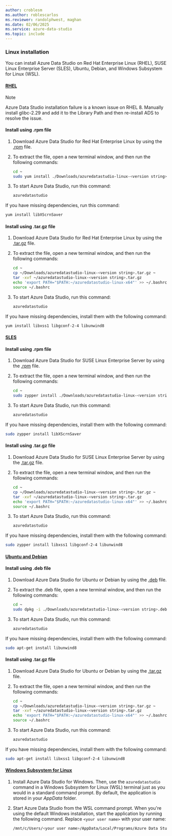 ```yaml
---
author: croblesm
ms.author: roblescarlos
ms.reviewer: randolphwest, maghan
ms.date: 02/06/2025
ms.service: azure-data-studio
ms.topic: include
---
```


### Linux installation

You can install Azure Data Studio on Red Hat Enterprise Linux (RHEL), SUSE Linux Enterprise Server (SLES), Ubuntu, Debian, and Windows Subsystem for Linux (WSL).

#### [RHEL](#tab/redhat-install)

> [!NOTE]
>  Azure Data Studio installation failure is a known issue on RHEL 8. Manually install glibc-2.29 and add it to the Library Path and then re-install ADS to resolve the issue.

#### Install using .rpm file

1. Download Azure Data Studio for Red Hat Enterprise Linux by using the [.rpm](https://azuredatastudio-update.azurewebsites.net/latest/linux-rpm-x64/stable) file.

1. To extract the file, open a new terminal window, and then run the following commands:

   ```bash
   cd ~
   sudo yum install ./Downloads/azuredatastudio-linux-<version string>.rpm
   ```

1. To start Azure Data Studio, run this command:

   ```bash
   azuredatastudio
   ```

If you have missing dependencies, run this command:

```bash
yum install libXScrnSaver
```

#### Install using .tar.gz file

1. Download Azure Data Studio for Red Hat Enterprise Linux by using the [.tar.gz](https://azuredatastudio-update.azurewebsites.net/latest/linux-x64/stable) file.

1. To extract the file, open a new terminal window, and then run the following commands:

   ```bash
   cd ~
   cp ~/Downloads/azuredatastudio-linux-<version string>.tar.gz ~
   tar -xvf ~/azuredatastudio-linux-<version string>.tar.gz
   echo 'export PATH="$PATH:~/azuredatastudio-linux-x64"' >> ~/.bashrc
   source ~/.bashrc
   ```

1. To start Azure Data Studio, run this command:

   ```bash
   azuredatastudio
   ```

If you have missing dependencies, install them with the following command:

```bash
yum install libxss1 libgconf-2-4 libunwind8
```

#### [SLES](#tab/suse-install)

#### Install using .rpm file

1. Download Azure Data Studio for SUSE Linux Enterprise Server by using the [.rpm](https://azuredatastudio-update.azurewebsites.net/latest/linux-rpm-x64/stable) file.

1. To extract the file, open a new terminal window, and then run the following commands:

   ```bash
   cd ~
   sudo zypper install ./Downloads/azuredatastudio-linux-<version string>.rpm
   ```

1. To start Azure Data Studio, run this command:

   ```bash
   azuredatastudio
   ```

If you have missing dependencies, install them with the following command:

```bash
sudo zypper install libXScrnSaver
```

#### Install using .tar.gz file

1. Download Azure Data Studio for SUSE Linux Enterprise Server by using the [.tar.gz](https://azuredatastudio-update.azurewebsites.net/latest/linux-x64/stable) file.

1. To extract the file, open a new terminal window, and then run the following commands:

   ```bash
   cd ~
   cp ~/Downloads/azuredatastudio-linux-<version string>.tar.gz ~
   tar -xvf ~/azuredatastudio-linux-<version string>.tar.gz
   echo 'export PATH="$PATH:~/azuredatastudio-linux-x64"' >> ~/.bashrc
   source ~/.bashrc
   ```

1. To start Azure Data Studio, run this command:

   ```bash
   azuredatastudio
   ```

If you have missing dependencies, install them with the following command:

```bash
sudo zypper install libxss1 libgconf-2-4 libunwind8
```

#### [Ubuntu and Debian](#tab/ubuntu-install)

#### Install using .deb file

1. Download Azure Data Studio for Ubuntu or Debian by using the [.deb](https://azuredatastudio-update.azurewebsites.net/latest/linux-deb-x64/stable) file.

1. To extract the .deb file, open a new terminal window, and then run the following commands:

   ```bash
   cd ~
   sudo dpkg -i ./Downloads/azuredatastudio-linux-<version string>.deb
   ```

1. To start Azure Data Studio, run this command:

   ```bash
   azuredatastudio
   ```

If you have missing dependencies, install them with the following command:

```bash
sudo apt-get install libunwind8
```

#### Install using .tar.gz file

1. Download Azure Data Studio for Ubuntu or Debian by using the [.tar.gz](https://azuredatastudio-update.azurewebsites.net/latest/linux-x64/stable) file.

1. To extract the file, open a new terminal window, and then run the following commands:

    ```bash
    cd ~
    cp ~/Downloads/azuredatastudio-linux-<version string>.tar.gz ~
    tar -xvf ~/azuredatastudio-linux-<version string>.tar.gz
    echo 'export PATH="$PATH:~/azuredatastudio-linux-x64"' >> ~/.bashrc
    source ~/.bashrc
    ```

1. To start Azure Data Studio, run this command:

    ```bash
    azuredatastudio
    ```

If you have missing dependencies, install them with the following command:

```bash
sudo apt-get install libxss1 libgconf-2-4 libunwind8
```

#### [Windows Subsystem for Linux](#tab/windows-install)

1. Install Azure Data Studio for Windows. Then, use the `azuredatastudio` command in a Windows Subsystem for Linux (WSL) terminal just as you would in a standard command prompt. By default, the application is stored in your *AppData* folder.

1. Start Azure Data Studio from the WSL command prompt. When you're using the default Windows installation, start the application by running the following command. Replace `<your user name>` with your user name:

   ```bash
   /mnt/c/Users/<your user name>/AppData/Local/Programs/Azure Data Studio/azuredatastudio.exe
   ```
